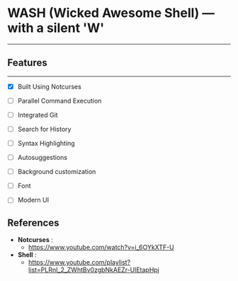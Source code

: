 
# WASH (Wicked Awesome Shell) — with a silent 'W'
---

## Features
----
-[X] Built Using Notcurses
-[ ] Parallel Command Execution
-[ ] Integrated Git
-[ ] Search for History
-[ ] Syntax Highlighting
-[ ] Autosuggestions
-[ ] Background customization 
-[ ] Font
-[ ] Modern UI 


## References
- **Notcurses** : 
  - https://www.youtube.com/watch?v=i_6OYkXTF-U
- **Shell** :
  - https://www.youtube.com/playlist?list=PLRnI_2_ZWhtBv0zgbNkAEZr-UlEtapHpj
